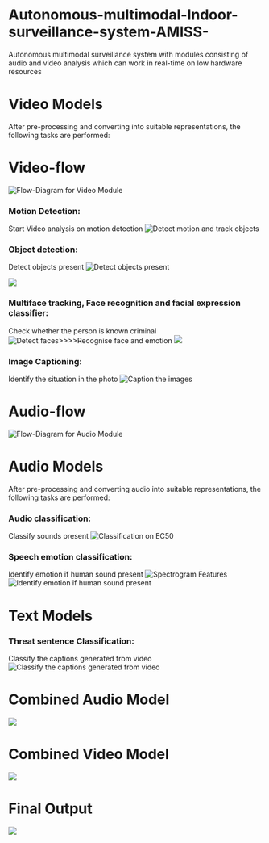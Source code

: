 # Autonomous-multimodal-Indoor-surveillance-system-AMISS-
Autonomous multimodal surveillance system with modules consisting of audio and video analysis which can work in real-time on low hardware resources



# Video Models
After pre-processing and converting into suitable representations, the following tasks
are performed:



# Video-flow
![Flow-Diagram for Video Module](https://github.com/raviskumawat/Autonomous-multimodal-Indoor-surveillance-system-AMISS-/blob/master/output%20imgs/VIDEO_final.png)



### Motion Detection: 
Start Video analysis on motion detection
![Detect motion and track objects](https://github.com/raviskumawat/Autonomous-multimodal-Indoor-surveillance-system-AMISS-/blob/master/output%20imgs/motion_detect.png)



### Object detection: 
Detect objects present
![Detect objects present](https://github.com/raviskumawat/Autonomous-multimodal-Indoor-surveillance-system-AMISS-/blob/master/output%20imgs/object_detect.png)

![](https://github.com/raviskumawat/Autonomous-multimodal-Indoor-surveillance-system-AMISS-/blob/master/output%20imgs/Object%20Detection.jpg)



### Multiface tracking, Face recognition and facial expression classifier: 
Check whether the person is known criminal
![Detect faces>>>>Recognise face and emotion](https://github.com/raviskumawat/Autonomous-multimodal-Indoor-surveillance-system-AMISS-/blob/master/output%20imgs/face_emo_rec.png)
![](https://github.com/raviskumawat/Autonomous-multimodal-Indoor-surveillance-system-AMISS-/blob/master/output%20imgs/Multiface%20racking%2C%20Recognition%20and%20Expression%20classifier.png)



### Image Captioning: 
Identify the situation in the photo
![Caption the images](https://github.com/raviskumawat/Autonomous-multimodal-Indoor-surveillance-system-AMISS-/blob/master/output%20imgs/img_caption.png)


# Audio-flow
![Flow-Diagram for Audio Module](https://github.com/raviskumawat/Autonomous-multimodal-Indoor-surveillance-system-AMISS-/blob/master/output%20imgs/audio_flow.png)


# Audio Models
After pre-processing and converting audio into suitable representations, the following
tasks are performed:

### Audio classification: 
Classify sounds present
![Classification on EC50](https://github.com/raviskumawat/Autonomous-multimodal-Indoor-surveillance-system-AMISS-/blob/master/output%20imgs/Audio_classify_graph.png)

### Speech emotion classification: 
Identify emotion if human sound present
![Spectrogram Features](https://github.com/raviskumawat/Autonomous-multimodal-Indoor-surveillance-system-AMISS-/blob/master/output%20imgs/Audio%20emotion.png)
![Identify emotion if human sound present](https://github.com/raviskumawat/Autonomous-multimodal-Indoor-surveillance-system-AMISS-/blob/master/output%20imgs/emotion_audio.png)



# Text Models
### Threat sentence Classification:
Classify the captions generated from video
![Classify the captions generated from video](https://github.com/raviskumawat/Autonomous-multimodal-Indoor-surveillance-system-AMISS-/blob/master/output%20imgs/threat_classify.png)




# Combined Audio Model
![](https://github.com/raviskumawat/Autonomous-multimodal-Indoor-surveillance-system-AMISS-/blob/master/output%20imgs/audio_out.png)

# Combined Video Model
![](https://github.com/raviskumawat/Autonomous-multimodal-Indoor-surveillance-system-AMISS-/blob/master/output%20imgs/video_out_3.png)


# Final Output
![](https://github.com/raviskumawat/Autonomous-multimodal-Indoor-surveillance-system-AMISS-/blob/master/output%20imgs/Final%20Output.png)
